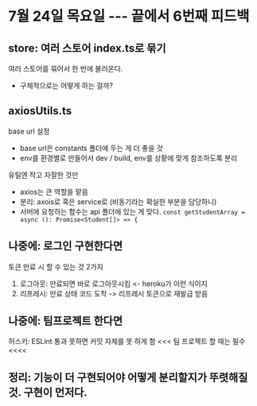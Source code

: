# 7월 24일 목요일 --- 끝에서 6번째 피드백
## store: 여러 스토어 index.ts로 묶기
여러 스토어를 묶어서 한 번에 불러온다.
- 구체적으로는 어떻게 하는 걸까?

## axiosUtils.ts
base url 설정
- base url은 constants 폴더에 두는 게 더 좋을 것
- env를 환경별로 만들어서 dev / build, env를 상황에 맞게 참조하도록 분리

유틸엔 작고 자잘한 것만
- axios는 큰 역할을 맡음
- 분리: axois로 혹은 service로 (비동기라는 확실한 부분을 담당하니)
- 서버에 요청하는 함수는 api 폴더에 있는 게 맞다.
    `const getStudentArray = async (): Promise<Student[]> => {` 

## 나중에: 로그인 구현한다면
토큰 만료 시 할 수 있는 것 2가지
1. 로그아웃: 만료되면 바로 로그아웃시킴 <- heroku가 이런 식이지
2. 리프레시: 만료 상태 코드 도착 -> 리프레시 토큰으로 재발급 받음

## 나중에: 팀프로젝트 한다면
허스키: ESLint 통과 못하면 커밋 자체를 못 하게 함 <<< 팀 프로젝트 할 때는 필수 <<<<

## 정리: 기능이 더 구현되어야 어떻게 분리할지가 뚜렷해질 것. 구현이 먼저다.